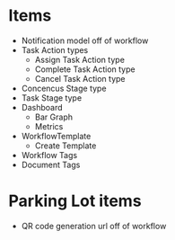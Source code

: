 ﻿# Items

- Notification model off of workflow
- Task Action types
	- Assign Task Action type
	- Complete Task Action type
	- Cancel Task Action type
- Concencus Stage type
- Task Stage type
- Dashboard 
	- Bar Graph
	- Metrics
- WorkflowTemplate
	- Create Template
- Workflow Tags 
- Document Tags





# Parking Lot items

- QR code generation url off of workflow
